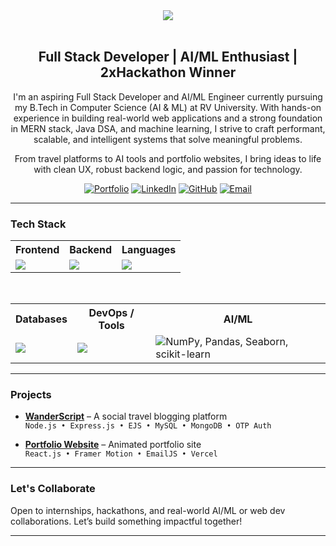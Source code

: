 <div align="center">
  <img src="https://capsule-render.vercel.app/api?type=blur&color=gradient&height=300&section=header&text=Hey!%20I'm%20Kushal%20S&fontColor=FFFFFF&fontSize=45"/>
</div>

<br />
<div align="center">

## Full Stack Developer | AI/ML Enthusiast | 2xHackathon Winner

I'm an aspiring Full Stack Developer and AI/ML Engineer currently pursuing my B.Tech in Computer Science (AI & ML) at RV University. With hands-on experience in building real-world web applications and a strong foundation in MERN stack, Java DSA, and machine learning, I strive to craft performant, scalable, and intelligent systems that solve meaningful problems.

From travel platforms to AI tools and portfolio websites, I bring ideas to life with clean UX, robust backend logic, and passion for technology.

[![Portfolio](https://img.shields.io/badge/Portfolio-000000?style=for-the-badge&logo=vercel&logoColor=white)](https://kushal-sathyanarayan.vercel.app)
[![LinkedIn](https://img.shields.io/badge/LinkedIn-0077B5?style=for-the-badge&logo=linkedin&logoColor=white)](https://www.linkedin.com/in/kushal-s-rv-university/)
[![GitHub](https://img.shields.io/badge/GitHub-171515?style=for-the-badge&logo=github)](https://github.com/kushal-script)
[![Email](https://img.shields.io/badge/Email-D14836?style=for-the-badge&logo=gmail&logoColor=white)](mailto:kushalsathyanarayan@gmail.com)

</div>

---

###  Tech Stack

<div align="center">
  <table>
    <tr>
      <th>Frontend</th>
      <th>Backend</th>
      <th>Languages</th>
    </tr>
    <tr>
      <td>
        <img src="https://skillicons.dev/icons?i=react,html,css,bootstrap,tailwind,framer,ejs&theme=light" />
      </td>
      <td>
        <img src="https://skillicons.dev/icons?i=nodejs,express,django&theme=light" />
      </td>
      <td>
        <img src="https://skillicons.dev/icons?i=javascript,java,python,c,cpp&theme=light" />
      </td>
    </tr>
  </table>
  <br />
  <table>
    <tr>
      <th>Databases</th>
      <th>DevOps / Tools</th>
      <th>AI/ML</th>
    </tr>
    <tr>
      <td>
        <img src="https://skillicons.dev/icons?i=mysql,mongodb&theme=light" />
      </td>
      <td>
        <img src="https://skillicons.dev/icons?i=git,vercel,figma&theme=light" />
      </td>
      <td>
        <img src="https://skillicons.dev/icons?i=python&theme=light" />NumPy, Pandas, Seaborn, scikit-learn
      </td>
    </tr>
  </table>
</div>

---

### Projects

- **[WanderScript](https://github.com/kushal-script/WanderScript.git)** – A social travel blogging platform  
  `Node.js • Express.js • EJS • MySQL • MongoDB • OTP Auth`

- **[Portfolio Website](https://github.com/kushal-script/portfolio.git)** – Animated portfolio site  
  `React.js • Framer Motion • EmailJS • Vercel`

---

###  Let's Collaborate

Open to internships, hackathons, and real-world AI/ML or web dev collaborations. Let’s build something impactful together!

---
